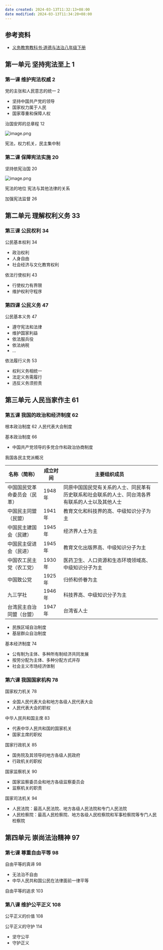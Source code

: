 ```yaml
---
date created: 2024-03-13T11:32:13+08:00
date modified: 2024-03-13T11:34:20+08:00
---
```

## 参考资料

- [义务教育教科书·道德与法治八年级下册](https://basic.smartedu.cn/tchMaterial/detail?contentType=assets_document&contentId=f1db2a19-2513-4626-8e6c-275cf549bdf2&catalogType=tchMaterial&subCatalog=tchMaterial)

## 第一单元 坚持宪法至上 1

### 第一课 维护宪法权威 2

党的主张和人民意志的统一 2
- 坚持中国共产党的领导
- 国家权力属于人民
- 国家尊重和保障人权

治国安邦的总章程 12

![image.png](https://pictures-1323793543.cos.ap-nanjing.myqcloud.com/pics/20240330081459.png)

宪法，权力机关，民主集中制

### 第二课 保障宪法实施 20

坚持依宪治国 20

![image.png](https://pictures-1323793543.cos.ap-nanjing.myqcloud.com/pics/20240330081926.png)

宪法的地位
宪法与其他法律的关系

加强宪法监督 26

## 第二单元 理解权利义务 33

### 第三课 公民权利 34

公民基本权利 34
- 政治权利
- 人身自由
- 社会经济与文化教育权利

依法行使权利 43
- 行使权力有界限
- 维护权利守程序

### 第四课 公民义务 47

公民基本义务 47
- 遵守宪法和法律
- 维护国家利益
- 依法服兵役
- 依法纳税
- ...

依法履行义务 53
- 权利义务相统一
- 法定义务需履行
- 违反义务须担责

## 第三单元 人民当家作主 61

### 第五课 我国的政治和经济制度 62

根本政治制度 62
人民代表大会制度

基本政治制度 66
- 中国共产党领导的多党合作和政治协商制度

我国各民主党派概况

| **名称（简称）**     | **成立时间** | **主要组织成员**                                       |
| -------------- | -------- | ------------------------------------------------ |
| 中国国民党革命委员会（民革） | 1948年    | 同原中国国民党有关系的人士、同民革有历史联系和社会联系的人士、同台湾各界有联系的人士以及其他人士 |
| 中国民主同盟（民盟）     | 1941年    | 教育文化和科技界的高、中级知识分子为主                              |
| 中国民主建国会（民建）    | 1945年    | 经济界人士为主                                          |
| 中国民主促进会（民进）    | 1945年    | 教育文化出版界高、中级知识分子为主                                |
| 中国农工民主党（农工党）   | 1930年    | 医药卫生、人口资源和生态环境领域高、中级知识分子为主                       |
| 中国致公党          | 1925年    | 归侨和侨眷为主                                          |
| 九三学社           | 1946年    | 科技界高、中级知识分子为主                                    |
| 台湾民主自治同盟（台盟）   | 1947年    | 台湾省人士                                            |

- 民族区域自治制度
- 基层群众自治制度

基本经济制度 74
- 公有制为主体、多种所有制经济共同发展
- 按劳分配为主体、多种分配方式并存
- 社会主义市场经济体制

### 第六课 我国国家机构 78

国家权力机关 78
- 全国人民代表大会和地方各级人民代表大会
- 人民代表大会的职权

中华人民共和国主席 83
- 代表中华人民共和国的国家机关
- 国家主席的职权

国家行政机关 85
- 国务院及其领导的地方各级人民政府
- 行政机关的职权

国家监察机关 90
- 国家监察委员会和地方各级监察委员会
- 监察机关的职责

国家司法机关 94
- 人民法院：最高人民法院、地方各级人民法院和专门人民法院
- 人民检察院：最高人民检察院、地方各级人民检察院和军事检察院等专门人民检察院

## 第四单元 崇尚法治精神 97

### 第七课 尊重自由平等 98

自由平等的真谛 98
- 无法治不自由
- 中华人民共和国公民在法律面前一律平等

自由平等的追求 103

### 第八课 维护公平正义 108

公平正义的价值 108

公平正义的守护 114
- 坚守公平
- 守护正义